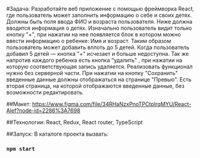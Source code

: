#Задача:
Разработайте веб приложение с помощью фреймворка React, где пользователь может заполнить информацию о себе и своих детях.
Должны быть поля ввода ФИО и возраста пользователя.
Ниже должна вводится информация о детях. Изначально пользователь видит только кнопку "+", при нажатии на нее появляется блок в котором можно ввести информацию о ребенке: Имя и возраст. Таким образом пользователь может добавить вплоть до 5 детей. Когда пользователь добавил 5 детей — кнопка "+" исчезает и больше недоступна. Так же напротив каждого ребенка есть кнопка "удалить" , при нажатии на которую соответствующая запись удаляется.
Реализовать функционал нужно без серверной части. При нажатии на кнопку "Сохранить" введенные данные должны отображаться на странице "Превью".
Есть вторая страница, на которой отображаются введенные данные, без возможности редактировать.

##Макет: 
https://www.figma.com/file/34RHaNzxPnoTPCtpIrqMYU/React-Alef?node-id=2286%3A7698

##Технологии:
React, Redux, React router, TypeScript

##Запуск:
В каталоге проекта вызвать:
### `npm start`
